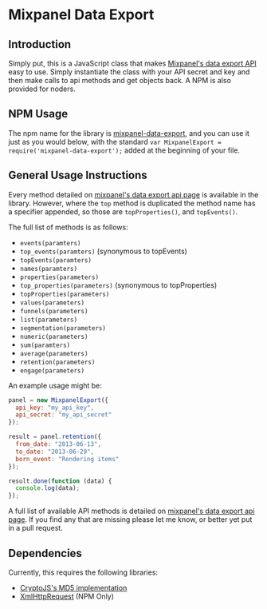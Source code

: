 Mixpanel Data Export
====================

Introduction
------------

Simply put, this is a JavaScript class that makes [Mixpanel's data export API](https://mixpanel.com/docs/api-documentation/data-export-api#libs-js) easy to use. Simply instantiate the class with your API secret and key and then make calls to api methods and get objects back. A NPM is also provided for noders.

NPM Usage
---------

The npm name for the library is [mixpanel-data-export](https://npmjs.org/package/mixpanel-data-export), and you can use it just as you would below, with the standard `var MixpanelExport = require('mixpanel-data-export');` added at the beginning of your file.

General Usage Instructions
--------------------------

Every method detailed on [mixpanel's data export api page](https://mixpanel.com/docs/api-documentation/data-export-api#libs-js) is available in the library. However, where the `top` method is duplicated the method name has a specifier appended, so those are `topProperties()`, and `topEvents()`.

The full list of methods is as follows:

 - `events(paramters)`
 - `top_events(paramters)` (synonymous to topEvents)
 - `topEvents(paramters)`
 - `names(paramters)`
 - `properties(parameters)`
 - `top_properties(parameters)` (synonymous to topProperties)
 - `topProperties(parameters)`
 - `values(parameters)`
 - `funnels(parameters)`
 - `list(parameters)`
 - `segmentation(parameters)`
 - `numeric(parameters)`
 - `sum(paramters)`
 - `average(parameters)`
 - `retention(parameters)`
 - `engage(parameters)`

An example usage might be: 

```javascript
panel = new MixpanelExport({
  api_key: "my_api_key",
  api_secret: "my_api_secret"
});

result = panel.retention({
  from_date: "2013-06-13", 
  to_date: "2013-06-29", 
  born_event: "Rendering items"
});

result.done(function (data) {
  console.log(data);
});
```

A full list of available API methods is detailed on [mixpanel's data export api page](https://mixpanel.com/docs/api-documentation/data-export-api#libs-js). If you find any that are missing please let me know, or better yet put in a pull request.

Dependencies
------------

Currently, this requires the following libraries: 

 - [CryptoJS's MD5 implementation](https://code.google.com/p/crypto-js/)
 - [XmlHttpRequest](https://npmjs.org/package/xmlhttprequest) (NPM Only)

